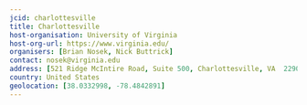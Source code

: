 ```yaml
---
jcid: charlottesville
title: Charlottesville 
host-organisation: University of Virginia 
host-org-url: https://www.virginia.edu/ 
organisers: [Brian Nosek, Nick Buttrick] 
contact: nosek@virginia.edu 
address: [521 Ridge McIntire Road, Suite 500, Charlottesville, VA  22903]
country: United States
geolocation: [38.0332998, -78.4842891]
---
```


